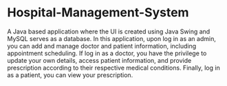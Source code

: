 # Hospital-Management-System
A Java based application where the UI is created using Java Swing and MySQL serves as a database. In this application, upon log in as an admin, you can add and manage doctor and patient information, including appointment scheduling. If log in as a doctor, you have the privilege to update your own details, access patient information, and provide prescription according to their respective medical conditions. Finally, log in as a patient, you can view your prescription.
